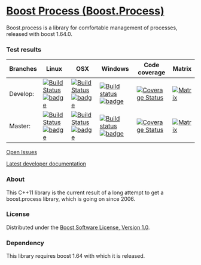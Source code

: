# [Boost Process (Boost.Process)](https://github.com/klemens-morgenstern/boost-process)

Boost.process is a library for comfortable management of processes, released with boost 1.64.0.

### Test results

Branches        | Linux | OSX | Windows | Code coverage | Matrix | 
----------------|-------|-----|---------| ------------- |--------|
Develop:        | [![Build Status](https://travis-ci.org/klemens-morgenstern/boost-process.svg?branch=develop&env=BADGE=linux)](https://travis-ci.org/klemens-morgenstern/boost-process) [![badge](https://api.report.ci/status/klemens-morgenstern/boost-process/badge.svg?branch=develop&build=linux)](https://api.report.ci/status/klemens-morgenstern/boost-process?branch=develop&build=linux) | [![Build Status](https://travis-ci.org/klemens-morgenstern/boost-process.svg?branch=develop&env=BADGE=osx)](https://travis-ci.org/klemens-morgenstern/boost-process)  [![badge](https://api.report.ci/status/klemens-morgenstern/boost-process/badge.svg?branch=develop&build=osx)](https://api.report.ci/status/klemens-morgenstern/boost-process?branch=develop&build=osx) | [![Build status](https://ci.appveyor.com/api/projects/status/peup7e6m0e1bb5ba/branch/develop?svg=true)](https://ci.appveyor.com/project/klemens-morgenstern/boost-process/branch/develop) [![badge](https://api.report.ci/status/klemens-morgenstern/boost-process/badge.svg?branch=develop&build=windows)](https://api.report.ci/status/klemens-morgenstern/boost-process?branch=develop&build=windows) | [![Coverage Status](https://coveralls.io/repos/github/klemens-morgenstern/boost-process/badge.svg?branch=develop)](https://coveralls.io/github/klemens-morgenstern/boost-process?branch=develop) | [![Matrix](https://img.shields.io/badge/matrix-develop-lightgray.svg)](http://www.boost.org/development/tests/develop/developer/process.html)
Master:         | [![Build Status](https://travis-ci.org/klemens-morgenstern/boost-process.svg?branch=master&env=BADGE=linux)](https://travis-ci.org/klemens-morgenstern/boost-process)  [![badge](https://api.report.ci/status/klemens-morgenstern/boost-process/badge.svg?branch=master&build=linux)](https://api.report.ci/status/klemens-morgenstern/boost-process?branch=master&build=linux)   | [![Build Status](https://travis-ci.org/klemens-morgenstern/boost-process.svg?branch=master&env=BADGE=osx)](https://travis-ci.org/klemens-morgenstern/boost-process)   [![badge](https://api.report.ci/status/klemens-morgenstern/boost-process/badge.svg?branch=master&build=osx)](https://api.report.ci/status/klemens-morgenstern/boost-process?branch=master&build=osx)   | [![Build status](https://ci.appveyor.com/api/projects/status/peup7e6m0e1bb5ba/branch/master?svg=true)](https://ci.appveyor.com/project/klemens-morgenstern/boost-process/branch/master)   [![badge](https://api.report.ci/status/klemens-morgenstern/boost-process/badge.svg?branch=master&build=windows)](https://api.report.ci/status/klemens-morgenstern/boost-process?branch=master&build=windows) | [![Coverage Status](https://coveralls.io/repos/github/klemens-morgenstern/boost-process/badge.svg?branch=master)](https://coveralls.io/github/klemens-morgenstern/boost-process?branch=master)   | [![Matrix](https://img.shields.io/badge/matrix-master-lightgray.svg)](http://www.boost.org/development/tests/master/developer/process.html)


[Open Issues](https://github.com/klemens-morgenstern/boost-process/issues)

[Latest developer documentation](http://klemens-morgenstern.github.io/process/)

### About
This C++11 library is the current result of a long attempt to get a boost.process library, which is going on since 2006.

### License
Distributed under the [Boost Software License, Version 1.0](http://www.boost.org/LICENSE_1_0.txt).

### Dependency

This library requires boost 1.64 with which it is released.
